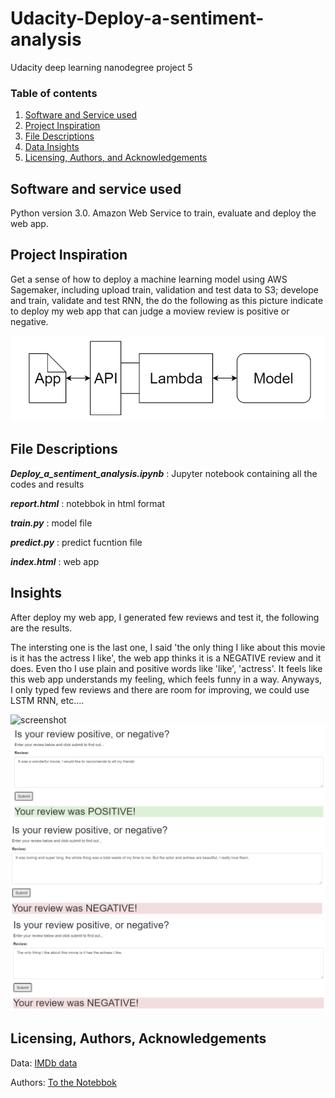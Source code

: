 # Udacity-Deploy-a-sentiment-analysis
Udacity deep learning nanodegree project 5

### Table of contents

1. [Software and Service used](#Service)
2. [Project Inspiration](#Inspiration)
3. [File Descriptions](#files)
4. [Data Insights](#Insights)
5. [Licensing, Authors, and Acknowledgements](#licensing)


## Software and service used <a name="Software and Service used"></a>

Python version 3.0.
Amazon Web Service to train, evaluate and deploy the web app. 


## Project Inspiration<a name="Inspiration"></a>

Get a sense of how to deploy a machine learning model using AWS Sagemaker, including upload train, validation and test data to S3; develope and train, validate and test RNN, the do the following as this picture indicate to deploy my web app that can judge a moview review is positive or negative. 

![screenshot](asset/SShot5.png)


## File Descriptions <a name="files"></a>

*__Deploy_a_sentiment_analysis.ipynb__* : Jupyter notebook containing all the codes and results

*__report.html__* : notebbok in html format

*__train.py__* : model file

*__predict.py__* : predict fucntion file

*__index.html__* : web app 



## Insights<a name="insights"></a>

After deploy my web app, I generated few reviews and test it, the following are the results. 

The intersting one is the last one, I said 'the only thing I like about this movie is it has the actress I like', the web app thinks it is a NEGATIVE review and it does. Even tho I use plain and positive words like 'like', 'actress'. It feels like this web app understands my feeling, which feels funny in a way. Anyways, I only typed few reviews and there are room for improving, we could use LSTM RNN, etc.... 

![screenshot](asset/SShot1.png)
![screenshot](asset/SShot2.png)
![screenshot](asset/SShot3.png)
![screenshot](asset/SShot4.png)


## Licensing, Authors, Acknowledgements<a name="licensing"></a>

Data: [IMDb data](http://ai.stanford.edu/~amaas/data/sentiment/)

Authors: [To the Notebbok](https://github.com/boniu86/Recommendations_with_IBM/blob/main/Recommendations_with_IBM.ipynb)


